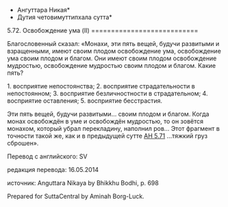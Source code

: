 * Ангуттара Никая*
* Дутия четовимуттипхала сутта*

5\.72\. Освобождение ума \(II\)
\=\=\=\=\=\=\=\=\=\=\=\=\=\=\=\=\=\=\=\=\=\=\=\=\=\=\=

Благословенный сказал: «Монахи, эти пять вещей, будучи развитыми и взращенными, имеют своим плодом освобождение ума, освобождение ума своим плодом и благом\. Они имеют своим плодом освобождение мудростью, освобождение мудростью своим плодом и благом\. Какие пять?

1\. восприятие непостоянства;
2\. восприятие страдательности в непостоянном;
3\. восприятие безличностности в страдательном;
4\. восприятие оставления;
5\. восприятие бесстрастия\.

Эти пять вещей, будучи развитыми… своим плодом и благом\. Когда монах освобождён в уме и освобождён мудростью, то он зовётся монахом, который убрал перекладину, наполнил ров… Этот фрагмент в точности такой же, как и в предыдущей сутте [АН 5\.71](/an5\.71/ru/sv) …тяжкий груз сброшен»\.

Перевод с английского: SV

редакция перевода: 16\.05\.2014

источник: Anguttara Nikaya by Bhikkhu Bodhi, p\. 698

Prepared for SuttaCentral by Aminah Borg\-Luck\.